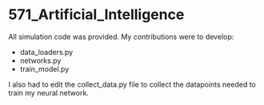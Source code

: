 # 571_Artificial_Intelligence

All simulation code was provided. My contributions were to develop:
* data_loaders.py
* networks.py
* train_model.py

I also had to edit the collect_data.py file to collect the datapoints needed to train my neural network.
